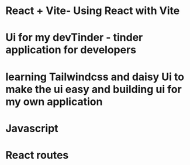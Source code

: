 # React + Vite- Using React with Vite
# Ui for my devTinder - tinder application for developers
# learning Tailwindcss and daisy Ui to make the ui easy and building ui for my own application
# Javascript
# React routes
